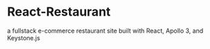 # React-Restaurant
a fullstack e-commerce restaurant site built with React, Apollo 3, and Keystone.js
